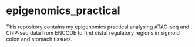 # epigenomics_practical
This repository contains my epigenomics practical analysing ATAC-seq and ChIP-seq data from ENCODE to find distal regulatory regions in sigmoid colon and stomach tissues.

